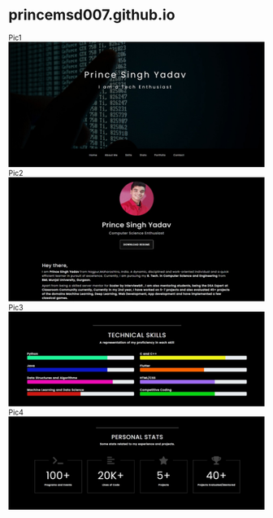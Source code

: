# princemsd007.github.io

Pic1
 <img src = "https://github.com/princemsd007/princemsd007.github.io/blob/main/images/pic1.jpeg">
Pic2
  <img src = "https://github.com/princemsd007/princemsd007.github.io/blob/main/images/img2.jpeg">
Pic3
  <img src = "https://github.com/princemsd007/princemsd007.github.io/blob/main/images/img3.jpeg">
Pic4  
  <img src = "https://github.com/princemsd007/princemsd007.github.io/blob/main/images/img4.jpeg">
